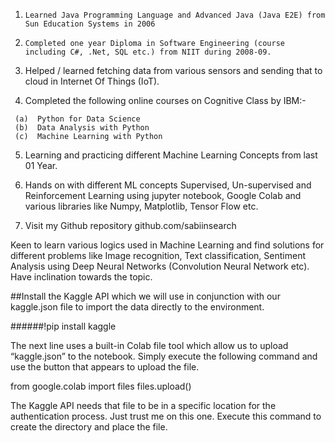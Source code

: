 ﻿1.     Learned Java Programming Language and Advanced Java (Java E2E) from Sun Education Systems in 2006

2.     Completed one year Diploma in Software Engineering (course including C#, .Net, SQL etc.) from NIIT during 2008-09.

3.    Helped / learned fetching data from various sensors and sending that to cloud in Internet Of Things (IoT).

4.    Completed the following online courses on Cognitive Class by IBM:-

     (a)  Python for Data Science
     (b)  Data Analysis with Python
     (c)  Machine Learning with Python

5.    Learning and practicing different Machine Learning Concepts from last 01 Year.

6.    Hands on with different ML concepts Supervised, Un-supervised and Reinforcement Learning using jupyter notebook,  Google Colab and various libraries like Numpy, Matplotlib, Tensor Flow etc.

7.    Visit my Github repository  github.com/sabiinsearch

Keen to learn various logics used in Machine Learning and find solutions for different problems like Image recognition, Text classification, Sentiment Analysis using Deep Neural Networks (Convolution Neural Network etc). Have inclination towards the topic.

##Install the Kaggle API which we will use in conjunction with our kaggle.json file to import the data directly to the environment.

######!pip install kaggle

The next line uses a built-in Colab file tool which allow us to upload “kaggle.json” to the notebook. Simply execute the following command and use the button that appears to upload the file.

from google.colab import files
files.upload()

The Kaggle API needs that file to be in a specific location for the authentication process. Just trust me on this one. Execute this command to create the directory and place the file.
